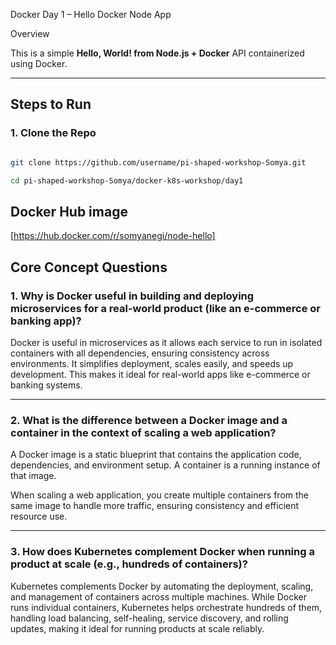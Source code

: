 Docker Day 1 – Hello Docker Node App
 
Overview

This is a simple **Hello, World! from Node.js + Docker** API containerized using Docker.
 
---
 
## Steps to Run
 
### 1. Clone the Repo

```bash

git clone https://github.com/username/pi-shaped-workshop-Somya.git

cd pi-shaped-workshop-Somya/docker-k8s-workshop/day1

```
 
## Docker Hub image

[https://hub.docker.com/r/somyanegi/node-hello]
 
 
 
## Core Concept Questions
 
### 1. Why is Docker useful in building and deploying microservices for a real-world product (like an e-commerce or banking app)?

Docker is useful in microservices as it allows each service to run in isolated containers with all dependencies, ensuring consistency across environments. It simplifies deployment, scales easily, and speeds up development. This makes it ideal for real-world apps like e-commerce or banking systems.

---

### 2. What is the difference between a Docker image and a container in the context of scaling a web application?
 
A Docker image is a static blueprint that contains the application code, dependencies, and environment setup. A container is a running instance of that image.
 
When scaling a web application, you create multiple containers from the same image to handle more traffic, ensuring consistency and efficient resource use.

---
 
### 3. How does Kubernetes complement Docker when running a product at scale (e.g., hundreds of containers)?
 
Kubernetes complements Docker by automating the deployment, scaling, and management of containers across multiple machines. While Docker runs individual containers, Kubernetes helps orchestrate hundreds of them, handling load balancing, self-healing, service discovery, and rolling updates, making it ideal for running products at scale reliably.
 
 
